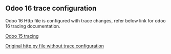 ## Odoo 16 trace configuration

Odoo 16 Http file is configured with trace changes, refer below link for odoo 16 tracing documentation.

[Odoo 15 tracing](https://docs.snappyflow.io/docs/Tracing/python/python_on_instance#odoo-16)

[Original http.py file without trace configuration](https://github.com/odoo/odoo/blob/16.0/odoo/http.py)
